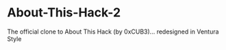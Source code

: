 # About-This-Hack-2
The official clone to About This Hack (by 0xCUB3)... redesigned in Ventura Style
